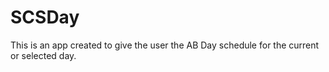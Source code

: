 # SCSDay

This is an app created to give the user the AB Day schedule for the current or selected day.




